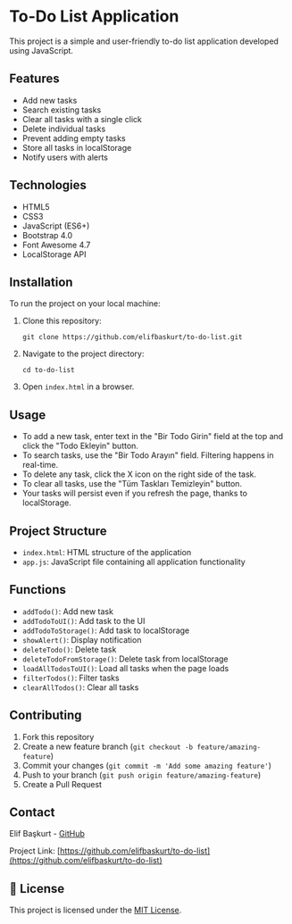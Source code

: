 # To-Do List Application

This project is a simple and user-friendly to-do list application developed using JavaScript.

## Features

- Add new tasks
- Search existing tasks
- Clear all tasks with a single click
- Delete individual tasks
- Prevent adding empty tasks
- Store all tasks in localStorage
- Notify users with alerts

## Technologies

- HTML5
- CSS3
- JavaScript (ES6+)
- Bootstrap 4.0
- Font Awesome 4.7
- LocalStorage API

## Installation

To run the project on your local machine:

1. Clone this repository:
   ```
   git clone https://github.com/elifbaskurt/to-do-list.git
   ```
2. Navigate to the project directory:
   ```
   cd to-do-list
   ```
3. Open `index.html` in a browser.

## Usage

- To add a new task, enter text in the "Bir Todo Girin" field at the top and click the "Todo Ekleyin" button.
- To search tasks, use the "Bir Todo Arayın" field. Filtering happens in real-time.
- To delete any task, click the X icon on the right side of the task.
- To clear all tasks, use the "Tüm Taskları Temizleyin" button.
- Your tasks will persist even if you refresh the page, thanks to localStorage.

## Project Structure

- `index.html`: HTML structure of the application
- `app.js`: JavaScript file containing all application functionality

## Functions

- `addTodo()`: Add new task
- `addTodoToUI()`: Add task to the UI
- `addTodoToStorage()`: Add task to localStorage
- `showAlert()`: Display notification
- `deleteTodo()`: Delete task
- `deleteTodoFromStorage()`: Delete task from localStorage
- `loadAllTodosToUI()`: Load all tasks when the page loads
- `filterTodos()`: Filter tasks
- `clearAllTodos()`: Clear all tasks

## Contributing

1. Fork this repository
2. Create a new feature branch (`git checkout -b feature/amazing-feature`)
3. Commit your changes (`git commit -m 'Add some amazing feature'`)
4. Push to your branch (`git push origin feature/amazing-feature`)
5. Create a Pull Request

## Contact

Elif Başkurt - [GitHub](https://github.com/elifbaskurt)

Project Link: [https://github.com/elifbaskurt/to-do-list](https://github.com/elifbaskurt/to-do-list)                                                                       
## 📜 License

This project is licensed under the [MIT License](LICENSE).
